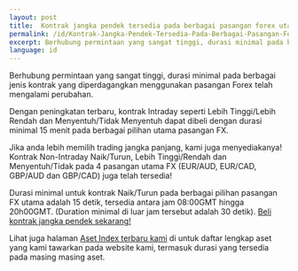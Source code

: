 ```yaml
---
layout: post
title:  Kontrak jangka pendek tersedia pada berbagai pasangan forex utama
permalink: /id/Kontrak-Jangka-Pendek-Tersedia-Pada-Berbagai-Pasangan-Forex-Utama/
excerpt: Berhubung permintaan yang sangat tinggi, durasi minimal pada berbagai jenis kontrak yang diperdagangkan menggunakan pasangan Forex telah mengalami perubahan.
language: id
---
```

Berhubung permintaan yang sangat tinggi, durasi minimal pada berbagai jenis kontrak yang diperdagangkan menggunakan pasangan Forex telah mengalami perubahan.  

Dengan peningkatan terbaru, kontrak Intraday seperti Lebih Tinggi/Lebih Rendah dan Menyentuh/Tidak Menyentuh dapat dibeli dengan durasi minimal 15 menit pada berbagai pilihan utama pasangan FX.

Jika anda lebih memilih trading jangka panjang, kami juga menyediakanya! Kontrak Non-Intraday Naik/Turun, Lebih Tinggi/Rendah dan Menyentuh/Tidak pada 4 pasangan utama FX (EUR/AUD, EUR/CAD, GBP/AUD dan GBP/CAD) juga telah tersedia!

Durasi minimal untuk kontrak Naik/Turun pada berbagai pilihan pasangan FX utama adalah 15 detik, tersedia antara jam 08:00GMT hingga 20h00GMT. (Duration minimal di luar jam tersebut adalah 30 detik). [Beli kontrak jangka pendek sekarang!](https://www.binary.com)

Lihat juga halaman [Aset Index terbaru kami](https://www.binary.com/) di untuk daftar lengkap aset yang kami tawarkan pada website kami, termasuk durasi yang tersedia pada masing masing aset.
